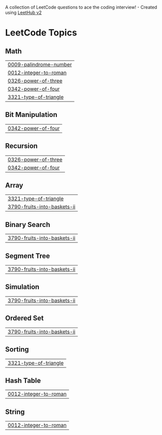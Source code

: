 A collection of LeetCode questions to ace the coding interview! - Created using [LeetHub v2](https://github.com/arunbhardwaj/LeetHub-2.0)
<!---LeetCode Topics Start-->
# LeetCode Topics
## Math
|  |
| ------- |
| [0009-palindrome-number](https://github.com/Cena-basabr/LeetCode/tree/master/0009-palindrome-number) |
| [0012-integer-to-roman](https://github.com/Cena-basabr/LeetCode/tree/master/0012-integer-to-roman) |
| [0326-power-of-three](https://github.com/Cena-basabr/LeetCode/tree/master/0326-power-of-three) |
| [0342-power-of-four](https://github.com/Cena-basabr/LeetCode/tree/master/0342-power-of-four) |
| [3321-type-of-triangle](https://github.com/Cena-basabr/LeetCode/tree/master/3321-type-of-triangle) |
## Bit Manipulation
|  |
| ------- |
| [0342-power-of-four](https://github.com/Cena-basabr/LeetCode/tree/master/0342-power-of-four) |
## Recursion
|  |
| ------- |
| [0326-power-of-three](https://github.com/Cena-basabr/LeetCode/tree/master/0326-power-of-three) |
| [0342-power-of-four](https://github.com/Cena-basabr/LeetCode/tree/master/0342-power-of-four) |
## Array
|  |
| ------- |
| [3321-type-of-triangle](https://github.com/Cena-basabr/LeetCode/tree/master/3321-type-of-triangle) |
| [3790-fruits-into-baskets-ii](https://github.com/Cena-basabr/LeetCode/tree/master/3790-fruits-into-baskets-ii) |
## Binary Search
|  |
| ------- |
| [3790-fruits-into-baskets-ii](https://github.com/Cena-basabr/LeetCode/tree/master/3790-fruits-into-baskets-ii) |
## Segment Tree
|  |
| ------- |
| [3790-fruits-into-baskets-ii](https://github.com/Cena-basabr/LeetCode/tree/master/3790-fruits-into-baskets-ii) |
## Simulation
|  |
| ------- |
| [3790-fruits-into-baskets-ii](https://github.com/Cena-basabr/LeetCode/tree/master/3790-fruits-into-baskets-ii) |
## Ordered Set
|  |
| ------- |
| [3790-fruits-into-baskets-ii](https://github.com/Cena-basabr/LeetCode/tree/master/3790-fruits-into-baskets-ii) |
## Sorting
|  |
| ------- |
| [3321-type-of-triangle](https://github.com/Cena-basabr/LeetCode/tree/master/3321-type-of-triangle) |
## Hash Table
|  |
| ------- |
| [0012-integer-to-roman](https://github.com/Cena-basabr/LeetCode/tree/master/0012-integer-to-roman) |
## String
|  |
| ------- |
| [0012-integer-to-roman](https://github.com/Cena-basabr/LeetCode/tree/master/0012-integer-to-roman) |
<!---LeetCode Topics End-->